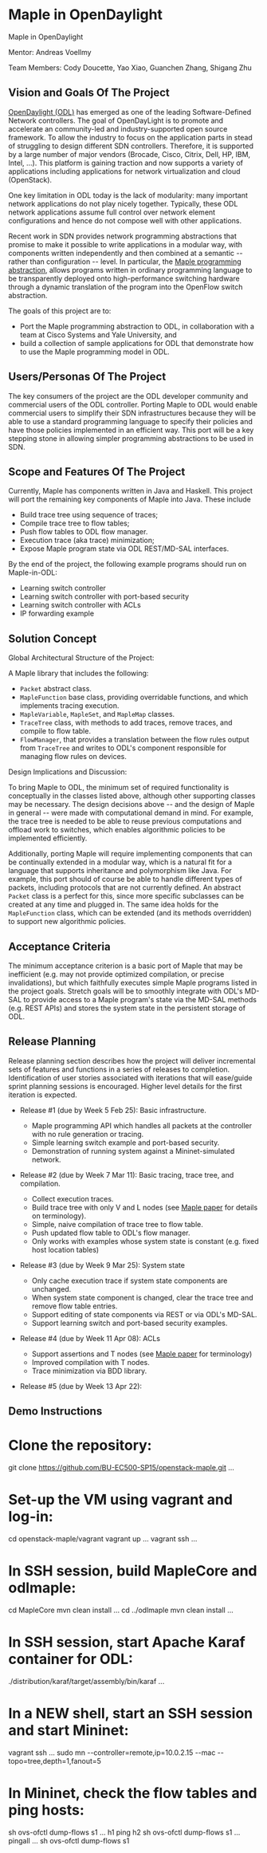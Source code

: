 # Maple in OpenDaylight
Maple in OpenDaylight

Mentor: Andreas Voellmy

Team Members: Cody Doucette, Yao Xiao, Guanchen Zhang, Shigang Zhu

## Vision and Goals Of The Project

[OpenDaylight (ODL)](http://www.opendaylight.org) has emerged as one of the leading Software-Defined Network controllers. The goal of OpenDayLight is to promote and accelerate an community-led and industry-supported open source framework. To allow the industry to focus on the application parts in stead of struggling to design different SDN controllers. Therefore, it is supported by a large number of major vendors (Brocade, Cisco, Citrix, Dell, HP, IBM, Intel, …). This platform is gaining traction and now supports a variety of applications including applications for network virtualization and cloud (OpenStack).

One key limitation in ODL today is the lack of modularity: many important network applications do not play nicely together. Typically, these ODL network applications assume full control over network element configurations and hence do not compose well with other applications.

Recent work in SDN provides network programming abstractions that promise to make it possible to write applications in a modular way, with components written independently and then combined at a semantic -- rather than configuration -- level. In particular, the [Maple programming abstraction](http://haskell.cs.yale.edu/wp-content/uploads/2013/08/comm282-voellmy.pdf), allows programs written in ordinary programming language to be transparently deployed onto high-performance switching hardware through a dynamic translation of the program into the OpenFlow switch abstraction.

The goals of this project are to:
 * Port the Maple programming abstraction to ODL, in collaboration with a team
   at Cisco Systems and Yale University, and
 * build a collection of sample applications for ODL that demonstrate how to use
   the Maple programming model in ODL. 

## Users/Personas Of The Project
The key consumers of the project are the ODL developer community and commercial
users of the ODL controller. Porting Maple to ODL would enable commercial
users to simplify their SDN infrastructures because they will be able to
use a standard programming language to specify their policies and have those
policies implemented in an efficient way. This port will be a key stepping
stone in allowing simpler programming abstractions to be used in SDN.

## Scope and Features Of The Project
Currently, Maple has components written in Java and Haskell. This project will
port the remaining key components of Maple into Java. These include

 * Build trace tree using sequence of traces;
 * Compile trace tree to flow tables;
 * Push flow tables to ODL flow manager.
 * Execution trace (aka trace) minimization;
 * Expose Maple program state via ODL REST/MD-SAL interfaces.

By the end of the project, the following example programs should run on
Maple-in-ODL:
 * Learning switch controller
 * Learning switch controller with port-based security
 * Learning switch controller with ACLs
 * IP forwarding example

## Solution Concept

Global Architectural Structure of the Project:
 
A Maple library that includes the following:

   * `Packet` abstract class.
   * `MapleFunction` base class, providing overridable functions, and which
     implements tracing execution.
   * `MapleVariable`, `MapleSet`, and `MapleMap` classes.
   * `TraceTree` class, with methods to add traces, remove traces, and compile
     to flow table.
   * `FlowManager`, that provides a translation between the flow rules output
     from `TraceTree` and writes to ODL's component responsible for managing
     flow rules on devices.

Design Implications and Discussion:

To bring Maple to ODL, the minimum set of required functionality is
conceptually in the classes listed above, although other supporting
classes may be necessary. The design decisions above -- and the design of
Maple in general -- were made with computational demand in mind. For example,
the trace tree is needed to be able to reuse previous computations and
offload work to switches, which enables algorithmic policies to be
implemented efficiently.

Additionally, porting Maple will require implementing components that
can be continually extended in a modular way, which is a natural fit for a
language that supports inheritance and polymorphism like Java.
For example, this port should of course be able to handle different types
of packets, including protocols that are not currently defined. An abstract
`Packet` class is a perfect for this, since more specific subclasses
can be created at any time and plugged in. The same idea holds for the
`MapleFunction` class, which can be extended (and its methods overridden) to
support new algorithmic policies.

## Acceptance Criteria
The minimum acceptance criterion is a basic port of Maple that may be
inefficient (e.g. may not provide optimized compilation, or precise invalidations), but which faithfully
executes simple Maple programs listed in the project goals. Stretch goals will
be to smoothly integrate with ODL's MD-SAL to provide access to a Maple
program's state via the MD-SAL methods (e.g. REST APIs) and stores the system
state in the persistent storage of ODL.

## Release Planning
Release planning section describes how the project will deliver incremental sets
of features and functions in a series of releases to completion. Identification
of user stories associated with iterations that will ease/guide sprint planning
sessions is encouraged. Higher level details for the first iteration is
expected.

 * Release #1 (due by Week 5  Feb 25): Basic infrastructure.
   * Maple programming API which handles all packets at the controller with no
     rule generation or tracing.
   * Simple learning switch example and port-based security.
   * Demonstration of running system against a Mininet-simulated network.

 * Release #2 (due by Week 7  Mar 11): Basic tracing, trace tree, and compilation.
   * Collect execution traces.
   * Build trace tree with only V and L nodes (see [Maple paper](http://haskell.cs.yale.edu/wp-content/uploads/2013/08/comm282-voellmy.pdf) for details on terminology).
   * Simple, naive compilation of trace tree to flow table.
   * Push updated flow table to ODL's flow manager.
   * Only works with examples whose system state is constant (e.g. fixed host
     location tables)
   
 * Release #3 (due by Week 9  Mar 25): System state
   * Only cache execution trace if system state components are unchanged.
   * When system state component is changed, clear the trace tree and remove
     flow table entries.
   * Support editing of state components via REST or via ODL's MD-SAL.
   * Support learning switch and port-based security examples.
   
 * Release #4 (due by Week 11  Apr 08): ACLs
   * Support assertions and T nodes (see [Maple paper](http://haskell.cs.yale.edu/wp-content/uploads/2013/08/comm282-voellmy.pdf) for terminology)
   * Improved compilation with T nodes.
   * Trace minimization via BDD library.

 * Release #5 (due by Week 13  Apr 22):

## Demo Instructions

 # Clone the repository:
 git clone https://github.com/BU-EC500-SP15/openstack-maple.git
 ...

 # Set-up the VM using vagrant and log-in:
 cd openstack-maple/vagrant
 vagrant up
 ...
 vagrant ssh
 ...

 # In SSH session, build MapleCore and odlmaple:
 cd MapleCore
 mvn clean install
 ...
 cd ../odlmaple
 mvn clean install
 ...

 # In SSH session, start Apache Karaf container for ODL:
 ./distribution/karaf/target/assembly/bin/karaf
 ...

 # In a NEW shell, start an SSH session and start Mininet:
 vagrant ssh
 ...
 sudo mn --controller=remote,ip=10.0.2.15 --mac --topo=tree,depth=1,fanout=5

 # In Mininet, check the flow tables and ping hosts:
 sh ovs-ofctl dump-flows s1
 ...
 h1 ping h2
 sh ovs-ofctl dump-flows s1
 ...
 pingall
 ...
 sh ovs-ofctl dump-flows s1
